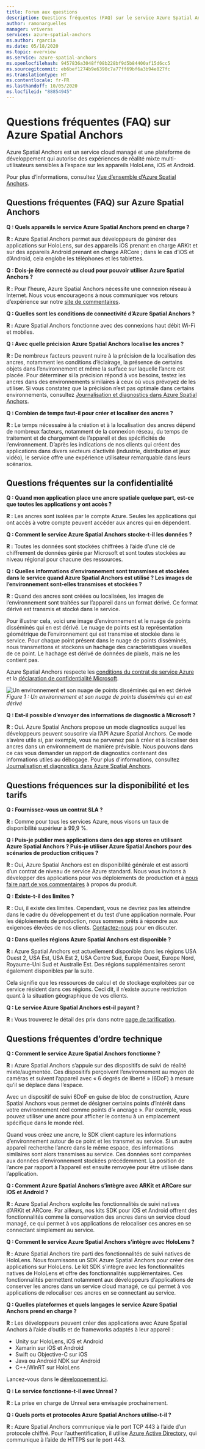 ```yaml
---
title: Forum aux questions
description: Questions fréquentes (FAQ) sur le service Azure Spatial Anchors
author: ramonarguelles
manager: vriveras
services: azure-spatial-anchors
ms.author: rgarcia
ms.date: 05/18/2020
ms.topic: overview
ms.service: azure-spatial-anchors
ms.openlocfilehash: 9457836a3048ff08b228bf9d5b84400af15d6cc5
ms.sourcegitcommit: eb6bef1274b9e6390c7a77ff69bf6a3b94e827fc
ms.translationtype: HT
ms.contentlocale: fr-FR
ms.lasthandoff: 10/05/2020
ms.locfileid: "88854945"
---
```

# <a name="frequently-asked-questions-about-azure-spatial-anchors"></a>Questions fréquentes (FAQ) sur Azure Spatial Anchors

Azure Spatial Anchors est un service cloud managé et une plateforme de développement qui autorise des expériences de réalité mixte multi-utilisateurs sensibles à l’espace sur les appareils HoloLens, iOS et Android.

Pour plus d’informations, consultez [Vue d’ensemble d’Azure Spatial Anchors](overview.md).

## <a name="azure-spatial-anchors-product-faqs"></a>Questions fréquentes (FAQ) sur Azure Spatial Anchors

**Q : Quels appareils le service Azure Spatial Anchors prend en charge ?**

**R :** Azure Spatial Anchors permet aux développeurs de générer des applications sur HoloLens, sur des appareils iOS prenant en charge ARKit et sur des appareils Android prenant en charge ARCore ; dans le cas d’iOS et d’Android, cela englobe les téléphones et les tablettes.

**Q : Dois-je être connecté au cloud pour pouvoir utiliser Azure Spatial Anchors ?**

**R :** Pour l’heure, Azure Spatial Anchors nécessite une connexion réseau à Internet. Nous vous encourageons à nous communiquer vos retours d’expérience sur notre [site de commentaires](https://feedback.azure.com/forums/919252-azure-spatial-anchors).

**Q : Quelles sont les conditions de connectivité d’Azure Spatial Anchors ?**

**R :** Azure Spatial Anchors fonctionne avec des connexions haut débit Wi-Fi et mobiles.

**Q : Avec quelle précision Azure Spatial Anchors localise les ancres ?**

**R :** De nombreux facteurs peuvent nuire à la précision de la localisation des ancres, notamment les conditions d’éclairage, la présence de certains objets dans l’environnement et même la surface sur laquelle l’ancre est placée. Pour déterminer si la précision répond à vos besoins, testez les ancres dans des environnements similaires à ceux où vous prévoyez de les utiliser. Si vous constatez que la précision n’est pas optimale dans certains environnements, consultez [Journalisation et diagnostics dans Azure Spatial Anchors](./concepts/logging-diagnostics.md).

**Q : Combien de temps faut-il pour créer et localiser des ancres ?**

**R :** Le temps nécessaire à la création et à la localisation des ancres dépend de nombreux facteurs, notamment de la connexion réseau, du temps de traitement et de chargement de l’appareil et des spécificités de l’environnement. D’après les indications de nos clients qui créent des applications dans divers secteurs d’activité (industrie, distribution et jeux vidéo), le service offre une expérience utilisateur remarquable dans leurs scénarios.

## <a name="privacy-faq"></a>Questions fréquentes sur la confidentialité

**Q : Quand mon application place une ancre spatiale quelque part, est-ce que toutes les applications y ont accès ?**

**R :** Les ancres sont isolées par le compte Azure. Seules les applications qui ont accès à votre compte peuvent accéder aux ancres qui en dépendent.

**Q : Comment le service Azure Spatial Anchors stocke-t-il les données ?**

**R :** Toutes les données sont stockées chiffrées à l’aide d’une clé de chiffrement de données gérée par Microsoft et sont toutes stockées au niveau régional pour chacune des ressources.

**Q : Quelles informations d’environnement sont transmises et stockées dans le service quand Azure Spatial Anchors est utilisé ? Les images de l’environnement sont-elles transmises et stockées ?**

**R** : Quand des ancres sont créées ou localisées, les images de l’environnement sont traitées sur l’appareil dans un format dérivé. Ce format dérivé est transmis et stocké dans le service.

Pour illustrer cela, voici une image d’environnement et le nuage de points disséminés qui en est dérivé. Le nuage de points est la représentation géométrique de l’environnement qui est transmise et stockée dans le service. Pour chaque point présent dans le nuage de points disséminés, nous transmettons et stockons un hachage des caractéristiques visuelles de ce point. Le hachage est dérivé de données de pixels, mais ne les contient pas.

Azure Spatial Anchors respecte les [conditions du contrat de service Azure](https://go.microsoft.com/fwLink/?LinkID=522330&amp;amp;clcid=0x9) et la [déclaration de confidentialité Microsoft](https://go.microsoft.com/fwlink/?LinkId=521839&amp;clcid=0x409).

![Un environnement et son nuage de points disséminés qui en est dérivé](./media/sparse-point-cloud.png)
*Figure 1 : Un environnement et son nuage de points disséminés qui en est dérivé*

**Q : Est-il possible d’envoyer des informations de diagnostic à Microsoft ?**

**R** : Oui. Azure Spatial Anchors propose un mode diagnostics auquel les développeurs peuvent souscrire via l’API Azure Spatial Anchors. Ce mode s’avère utile si, par exemple, vous ne parvenez pas à créer et à localiser des ancres dans un environnement de manière prévisible. Nous pouvons dans ce cas vous demander un rapport de diagnostics contenant des informations utiles au débogage. Pour plus d’informations, consultez [Journalisation et diagnostics dans Azure Spatial Anchors](./concepts/logging-diagnostics.md).

## <a name="availability-and-pricing-faqs"></a>Questions fréquences sur la disponibilité et les tarifs

**Q : Fournissez-vous un contrat SLA ?**

**R :** Comme pour tous les services Azure, nous visons un taux de disponibilité supérieur à 99,9 %. 

**Q : Puis-je publier mes applications dans des app stores en utilisant Azure Spatial Anchors ? Puis-je utiliser Azure Spatial Anchors pour des scénarios de production critiques ?**

**R :** Oui, Azure Spatial Anchors est en disponibilité générale et est assorti d’un contrat de niveau de service Azure standard. Nous vous invitons à développer des applications pour vos déploiements de production et à [nous faire part de vos commentaires](https://feedback.azure.com/forums/919252-azure-spatial-anchors) à propos du produit.

**Q : Existe-t-il des limites ?**

**R** : Oui, il existe des limites.  Cependant, vous ne devriez pas les atteindre dans le cadre du développement et du test d’une application normale. Pour les déploiements de production, nous sommes prêts à répondre aux exigences élevées de nos clients. [Contactez-nous](mailto:azuremrs@microsoft.com) pour en discuter. 

**Q : Dans quelles régions Azure Spatial Anchors est disponible ?**

**R :** Azure Spatial Anchors est actuellement disponible dans les régions USA Ouest 2, USA Est, USA Est 2, USA Centre Sud, Europe Ouest, Europe Nord, Royaume-Uni Sud et Australie Est. Des régions supplémentaires seront également disponibles par la suite.

Cela signifie que les ressources de calcul et de stockage exploitées par ce service résident dans ces régions. Ceci dit, il n’existe aucune restriction quant à la situation géographique de vos clients. 

**Q : Le service Azure Spatial Anchors est-il payant ?**

**R :** Vous trouverez le détail des prix dans notre [page de tarification](https://azure.microsoft.com/pricing/details/spatial-anchors/).

## <a name="technical-faqs"></a>Questions fréquentes d’ordre technique

**Q : Comment le service Azure Spatial Anchors fonctionne ?**

**R :** Azure Spatial Anchors s’appuie sur des dispositifs de suivi de réalité mixte/augmentée. Ces dispositifs perçoivent l’environnement au moyen de caméras et suivent l’appareil avec « 6 degrés de liberté » (6DoF) à mesure qu’il se déplace dans l’espace.

Avec un dispositif de suivi 6DoF en guise de bloc de construction, Azure Spatial Anchors vous permet de désigner certains points d’intérêt dans votre environnement réel comme points d’« ancrage ». Par exemple, vous pouvez utiliser une ancre pour afficher le contenu à un emplacement spécifique dans le monde réel.

Quand vous créez une ancre, le SDK client capture les informations d’environnement autour de ce point et les transmet au service. Si un autre appareil recherche l’ancre dans le même espace, des informations similaires sont alors transmises au service. Ces données sont comparées aux données d’environnement stockées précédemment. La position de l’ancre par rapport à l’appareil est ensuite renvoyée pour être utilisée dans l’application.

**Q : Comment Azure Spatial Anchors s’intègre avec ARKit et ARCore sur iOS et Android ?**

**R :** Azure Spatial Anchors exploite les fonctionnalités de suivi natives d’ARKit et ARCore. Par ailleurs, nos kits SDK pour iOS et Android offrent des fonctionnalités comme la conservation des ancres dans un service cloud managé, ce qui permet à vos applications de relocaliser ces ancres en se connectant simplement au service.

**Q : Comment le service Azure Spatial Anchors s’intègre avec HoloLens ?**

**R :** Azure Spatial Anchors tire parti des fonctionnalités de suivi natives de HoloLens. Nous fournissons un SDK Azure Spatial Anchors pour créer des applications sur HoloLens. Le kit SDK s’intègre avec les fonctionnalités natives de HoloLens et offre des fonctionnalités supplémentaires. Ces fonctionnalités permettent notamment aux développeurs d’applications de conserver les ancres dans un service cloud managé, ce qui permet à vos applications de relocaliser ces ancres en se connectant au service.

**Q : Quelles plateformes et quels langages le service Azure Spatial Anchors prend en charge ?**

**R :** Les développeurs peuvent créer des applications avec Azure Spatial Anchors à l’aide d’outils et de frameworks adaptés à leur appareil :

- Unity sur HoloLens, iOS et Android
- Xamarin sur iOS et Android
- Swift ou Objective-C sur iOS
- Java ou Android NDK sur Android
- C++/WinRT sur HoloLens

Lancez-vous dans le [développement ici](index.yml).

**Q : Le service fonctionne-t-il avec Unreal ?**

**R :** La prise en charge de Unreal sera envisagée prochainement.

**Q : Quels ports et protocoles Azure Spatial Anchors utilise-t-il ?**

**R :** Azure Spatial Anchors communique via le port TCP 443 à l’aide d’un protocole chiffré. Pour l’authentification, il utilise [Azure Active Directory](https://docs.microsoft.com/azure/active-directory/), qui communique à l’aide de HTTPS sur le port 443.
